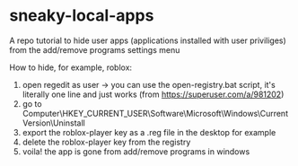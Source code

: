 # sneaky-local-apps
A repo tutorial to hide user apps (applications installed with user priviliges) from the add/remove programs settings menu

How to hide, for example, roblox:
  1. open regedit as user -> you can use the open-registry.bat script, it's literally one line and just works (from https://superuser.com/a/981202)
  2. go to Computer\HKEY_CURRENT_USER\Software\Microsoft\Windows\CurrentVersion\Uninstall
  3. export the roblox-player key as a .reg file in the desktop for example
  4. delete the roblox-player key from the registry
  5. voila! the app is gone from add/remove programs in windows
